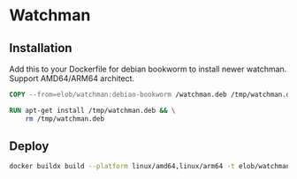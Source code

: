 # Watchman

## Installation
Add this to your Dockerfile for debian bookworm to install newer watchman. Support AMD64/ARM64 architect.

```dockerfile
COPY --from=elob/watchman:debian-bookworm /watchman.deb /tmp/watchman.deb

RUN apt-get install /tmp/watchman.deb && \
    rm /tmp/watchman.deb
```

## Deploy
```bash
docker buildx build --platform linux/amd64,linux/arm64 -t elob/watchman:debian-bookworm --push .
```